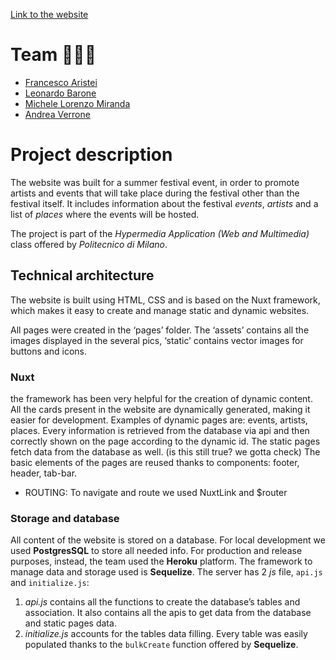 [Link to the website](https://summer-festival.herokuapp.com)

# Team ****🧑🏼‍💻****

- [Francesco Aristei](https://github.com/francescoaristei)
- [Leonardo Barone](https://github.com/baroneleonardo)
- [Michele Lorenzo Miranda](https://github.com/michelelorenzo)
- [Andrea Verrone](https://github.com/AndreaVerrone)

# Project description

The website was built for a summer festival event, in order to promote artists and events that will take place during the festival other than the festival itself. It includes information about the festival *events*, *artists* and a list of *places* where the events will be hosted.

The project is part of the *Hypermedia Application (Web and Multimedia)* class offered by *Politecnico di Milano*.

## Technical architecture

The website is built using HTML, CSS and is based on the Nuxt framework, which makes it easy to create and manage static and dynamic websites.

All pages were created in the ‘pages’ folder. The ‘assets’ contains all the images displayed in the several pics, ‘static’ contains vector images for buttons and icons. 

### Nuxt

the framework has been very helpful for the creation of dynamic content. All the cards present in the website are dynamically generated, making it easier for development. Examples of dynamic pages are: events, artists, places. Every information is retrieved from the database via api and then correctly shown on the page according to the dynamic id. The static pages fetch data from the database as well. (is this still true? we gotta check) 
The basic elements of the pages are reused thanks to components: footer, header, tab-bar.

- ROUTING: To navigate and route we used NuxtLink and $router

### Storage and database

All content of the website is stored on a database. For local development we used **PostgresSQL** to store all needed info. For production and release purposes, instead, the team used the **Heroku** platform. The framework to manage data and storage used is **Sequelize**. 
The server has 2 *js* file, `api.js` and `initialize.js`: 

1. *api.js* contains all the functions to create the database’s tables and association. It also contains all the apis to get data from the database and static pages data.
2. *initialize.js* accounts for the tables data filling. Every table was easily populated thanks to the `bulkCreate` function offered by **Sequelize**. 
